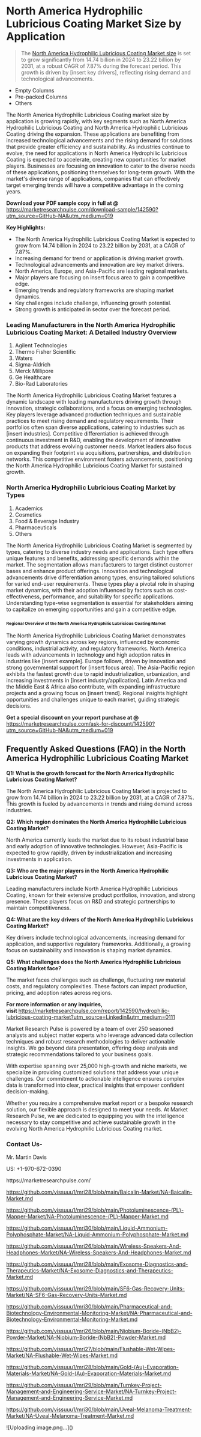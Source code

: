<h1>North America Hydrophilic Lubricious Coating Market&nbsp;Size by Application</h1><blockquote><p>The <a href="https://marketresearchpulse.com/download-sample/142590?utm_source=GitHub-NA&amp;utm_medium=019">North America Hydrophilic Lubricious Coating Market size</a> is set to grow significantly from 14.74 billion in 2024 to 23.22 billion by 2031, at a robust CAGR of 7.87% during the forecast period. This growth is driven by [insert key drivers], reflecting rising demand and technological advancements.</p></blockquote><ul><li>Empty Columns<li> Pre-packed Columns<li> Others</li></ul><p>The North America Hydrophilic Lubricious Coating market size by application is growing rapidly, with key segments such as North America Hydrophilic Lubricious Coating and North America Hydrophilic Lubricious Coating driving the expansion. These applications are benefiting from increased technological advancements and the rising demand for solutions that provide greater efficiency and sustainability. As industries continue to evolve, the need for applications in North America Hydrophilic Lubricious Coating is expected to accelerate, creating new opportunities for market players. Businesses are focusing on innovation to cater to the diverse needs of these applications, positioning themselves for long-term growth. With the market's diverse range of applications, companies that can effectively target emerging trends will have a competitive advantage in the coming years.</p><p><strong>Download your PDF sample copy in full at @ </strong><a href="https://marketresearchpulse.com/download-sample/142590?utm_source=GitHub-NA&amp;utm_medium=019">https://marketresearchpulse.com/download-sample/142590?utm_source=GitHub-NA&amp;utm_medium=019</a></p><p><strong>Key Highlights: </strong></p><ul><li>The North America Hydrophilic Lubricious Coating Market is expected to grow from 14.74 billion in 2024 to 23.22 billion by 2031, at a CAGR of 7.87%.</li><li>Increasing demand for trend or application is driving market growth.</li><li>Technological advancements and innovation are key market drivers.</li><li>North America, Europe, and Asia-Pacific are leading regional markets.</li><li>Major players are focusing on insert focus area to gain a competitive edge.</li><li>Emerging trends and regulatory frameworks are shaping market dynamics.</li><li>Key challenges include challenge, influencing growth potential.</li><li>Strong growth is anticipated in sector over the forecast period.</li></ul><h3>Leading Manufacturers in the North America Hydrophilic Lubricious Coating Market: A Detailed Industry Overview</h3><ol><li>Agilent Technologies</li><li>Thermo Fisher Scientific</li><li>Waters</li><li>Sigma-Aldrich</li><li>Merck Millipore</li><li>Ge Healthcare</li><li>Bio-Rad Laboratories</li></ol><div class="flex max-w-full flex-col flex-grow"><div class="min-h-8 text-message flex w-full flex-col items-end gap-2 whitespace-normal break-words [.text-message+&amp;]:mt-5" dir="auto" data-message-author-role="assistant" data-message-id="fd8432e4-4910-450d-b182-61b7bfb0a01f" data-message-model-slug="gpt-4o"><div class="flex w-full flex-col gap-1 empty:hidden first:pt-[3px]"><div class="markdown prose w-full break-words dark:prose-invert light"><p>The North America Hydrophilic Lubricious Coating Market features a dynamic landscape with leading manufacturers driving growth through innovation, strategic collaborations, and a focus on emerging technologies. Key players leverage advanced production techniques and sustainable practices to meet rising demand and regulatory requirements. Their portfolios often span diverse applications, catering to industries such as [insert industries]. Competitive differentiation is achieved through continuous investment in R&amp;D, enabling the development of innovative products that address evolving customer needs. Market leaders also focus on expanding their footprint via acquisitions, partnerships, and distribution networks. This competitive environment fosters advancements, positioning the North America Hydrophilic Lubricious Coating Market for sustained growth.</p></div></div></div></div><h3>North America Hydrophilic Lubricious Coating Market by Types</h3><ol><li>Academics<li> Cosmetics<li> Food & Beverage Industry<li> Pharmaceuticals<li> Others</li></ol><div class="flex max-w-full flex-col flex-grow"><div class="min-h-8 text-message flex w-full flex-col items-end gap-2 whitespace-normal break-words [.text-message+&amp;]:mt-5" dir="auto" data-message-author-role="assistant" data-message-id="084470be-0bb7-4664-bddf-5156b4f41249" data-message-model-slug="gpt-4o-mini"><div class="flex w-full flex-col gap-1 empty:hidden first:pt-[3px]"><div class="markdown prose w-full break-words dark:prose-invert light"><p>The North America Hydrophilic Lubricious Coating Market is segmented by types, catering to diverse industry needs and applications. Each type offers unique features and benefits, addressing specific demands within the market. The segmentation allows manufacturers to target distinct customer bases and enhance product offerings. Innovation and technological advancements drive differentiation among types, ensuring tailored solutions for varied end-user requirements. These types play a pivotal role in shaping market dynamics, with their adoption influenced by factors such as cost-effectiveness, performance, and suitability for specific applications. Understanding type-wise segmentation is essential for stakeholders aiming to capitalize on emerging opportunities and gain a competitive edge.</p></div></div></div></div><h3><span style="font-size: 11px;">Regional Overview of the North America Hydrophilic Lubricious Coating Market</span></h3><div class="flex max-w-full flex-col flex-grow"><div class="min-h-8 text-message flex w-full flex-col items-end gap-2 whitespace-normal break-words [.text-message+&amp;]:mt-5" dir="auto" data-message-author-role="assistant" data-message-id="e9038762-ce64-4e30-91c9-9bd413514231" data-message-model-slug="gpt-4o-mini"><div class="flex w-full flex-col gap-1 empty:hidden first:pt-[3px]"><div class="markdown prose w-full break-words dark:prose-invert light"><p>The North America Hydrophilic Lubricious Coating Market demonstrates varying growth dynamics across key regions, influenced by economic conditions, industrial activity, and regulatory frameworks. North America leads with advancements in technology and high adoption rates in industries like [insert example]. Europe follows, driven by innovation and strong governmental support for [insert focus area]. The Asia-Pacific region exhibits the fastest growth due to rapid industrialization, urbanization, and increasing investments in [insert industry/application]. Latin America and the Middle East &amp; Africa also contribute, with expanding infrastructure projects and a growing focus on [insert trend]. Regional insights highlight opportunities and challenges unique to each market, guiding strategic decisions.</p></div></div></div></div><p><strong>Get a special discount on your report purchase at @ </strong><a href="https://marketresearchpulse.com/ask-for-discount/142590?utm_source=GitHub-NA&amp;utm_medium=019">https://marketresearchpulse.com/ask-for-discount/142590?utm_source=GitHub-NA&amp;utm_medium=019</a></p><h2>Frequently Asked Questions (FAQ) in the North America Hydrophilic Lubricious Coating Market</h2><p><strong>Q1: What is the growth forecast for the North America Hydrophilic Lubricious Coating Market?</strong></p><p>The North America Hydrophilic Lubricious Coating Market is projected to grow from 14.74 billion in 2024 to 23.22 billion by 2031, at a CAGR of 7.87%. This growth is fueled by advancements in trends and rising demand across industries.</p><p><strong>Q2: Which region dominates the North America Hydrophilic Lubricious Coating Market?</strong></p><p>North America currently leads the market due to its robust industrial base and early adoption of innovative technologies. However, Asia-Pacific is expected to grow rapidly, driven by industrialization and increasing investments in application.</p><p><strong>Q3: Who are the major players in the North America Hydrophilic Lubricious Coating Market?</strong></p><p>Leading manufacturers include North America Hydrophilic Lubricious Coating, known for their extensive product portfolios, innovation, and strong presence. These players focus on R&amp;D and strategic partnerships to maintain competitiveness.</p><p><strong>Q4: What are the key drivers of the North America Hydrophilic Lubricious Coating Market?</strong></p><p>Key drivers include technological advancements, increasing demand for application, and supportive regulatory frameworks. Additionally, a growing focus on sustainability and innovation is shaping market dynamics.</p><p><strong>Q5: What challenges does the North America Hydrophilic Lubricious Coating Market face?</strong></p><p>The market faces challenges such as challenge, fluctuating raw material costs, and regulatory complexities. These factors can impact production, pricing, and adoption rates across regions.</p><p><strong>For more information or any inquiries, visit&nbsp;</strong><a href="https://marketresearchpulse.com/report/142590/hydrophilic-lubricious-coating-market?utm_source=Linkedin&utm_medium=0111">https://marketresearchpulse.com/report/142590/hydrophilic-lubricious-coating-market?utm_source=Linkedin&utm_medium=0111</a></p><p>Market Research Pulse is powered by a team of over 250 seasoned analysts and subject matter experts who leverage advanced data collection techniques and robust research methodologies to deliver actionable insights. We go beyond data presentation, offering deep analysis and strategic recommendations tailored to your business goals.</p><p>With expertise spanning over 25,000 high-growth and niche markets, we specialize in providing customized solutions that address your unique challenges. Our commitment to actionable intelligence ensures complex data is transformed into clear, practical insights that empower confident decision-making.</p><p>Whether you require a comprehensive market report or a bespoke research solution, our flexible approach is designed to meet your needs. At Market Research Pulse, we are dedicated to equipping you with the intelligence necessary to stay competitive and achieve sustainable growth in the evolving North America Hydrophilic Lubricious Coating market.</p><h3><strong>Contact Us-</strong></h3><p>Mr. Martin Davis</p><p>US: +1-970-672-0390</p><p>https://marketresearchpulse.com/</p><p><a href="https://github.com/vissuuu1/mri28/blob/main/Baicalin-Market/NA-Baicalin-Market.md">https://github.com/vissuuu1/mri28/blob/main/Baicalin-Market/NA-Baicalin-Market.md</a></p><p><a href="https://github.com/vissuuu1/mri29/blob/main/Photoluminescence-(PL)-Mapper-Market/NA-Photoluminescence-(PL)-Mapper-Market.md">https://github.com/vissuuu1/mri29/blob/main/Photoluminescence-(PL)-Mapper-Market/NA-Photoluminescence-(PL)-Mapper-Market.md</a></p><p><a href="https://github.com/vissuuu1/mri30/blob/main/Liquid-Ammonium-Polyphosphate-Market/NA-Liquid-Ammonium-Polyphosphate-Market.md">https://github.com/vissuuu1/mri30/blob/main/Liquid-Ammonium-Polyphosphate-Market/NA-Liquid-Ammonium-Polyphosphate-Market.md</a></p><p><a href="https://github.com/vissuuu1/mri26/blob/main/Wireless-Speakers-And-Headphones-Market/NA-Wireless-Speakers-And-Headphones-Market.md">https://github.com/vissuuu1/mri26/blob/main/Wireless-Speakers-And-Headphones-Market/NA-Wireless-Speakers-And-Headphones-Market.md</a></p><p><a href="https://github.com/vissuuu1/mri28/blob/main/Exosome-Diagnostics-and-Therapeutics-Market/NA-Exosome-Diagnostics-and-Therapeutics-Market.md">https://github.com/vissuuu1/mri28/blob/main/Exosome-Diagnostics-and-Therapeutics-Market/NA-Exosome-Diagnostics-and-Therapeutics-Market.md</a></p><p><a href="https://github.com/vissuuu1/mri29/blob/main/SF6-Gas-Recovery-Units-Market/NA-SF6-Gas-Recovery-Units-Market.md">https://github.com/vissuuu1/mri29/blob/main/SF6-Gas-Recovery-Units-Market/NA-SF6-Gas-Recovery-Units-Market.md</a></p><p><a href="https://github.com/vissuuu1/mri30/blob/main/Pharmaceutical-and-Biotechnology-Environmental-Monitoring-Market/NA-Pharmaceutical-and-Biotechnology-Environmental-Monitoring-Market.md">https://github.com/vissuuu1/mri30/blob/main/Pharmaceutical-and-Biotechnology-Environmental-Monitoring-Market/NA-Pharmaceutical-and-Biotechnology-Environmental-Monitoring-Market.md</a></p><p><a href="https://github.com/vissuuu1/mri26/blob/main/Niobium-Boride-(NbB2)-Powder-Market/NA-Niobium-Boride-(NbB2)-Powder-Market.md">https://github.com/vissuuu1/mri26/blob/main/Niobium-Boride-(NbB2)-Powder-Market/NA-Niobium-Boride-(NbB2)-Powder-Market.md</a></p><p><a href="https://github.com/vissuuu1/mri27/blob/main/Flushable-Wet-Wipes-Market/NA-Flushable-Wet-Wipes-Market.md">https://github.com/vissuuu1/mri27/blob/main/Flushable-Wet-Wipes-Market/NA-Flushable-Wet-Wipes-Market.md</a></p><p><a href="https://github.com/vissuuu1/mri28/blob/main/Gold-(Au)-Evaporation-Materials-Market/NA-Gold-(Au)-Evaporation-Materials-Market.md">https://github.com/vissuuu1/mri28/blob/main/Gold-(Au)-Evaporation-Materials-Market/NA-Gold-(Au)-Evaporation-Materials-Market.md</a></p><p><a href="https://github.com/vissuuu1/mri29/blob/main/Turnkey-Project-Management-and-Engineering-Service-Market/NA-Turnkey-Project-Management-and-Engineering-Service-Market.md">https://github.com/vissuuu1/mri29/blob/main/Turnkey-Project-Management-and-Engineering-Service-Market/NA-Turnkey-Project-Management-and-Engineering-Service-Market.md</a></p><p><a href="https://github.com/vissuuu1/mri30/blob/main/Uveal-Melanoma-Treatment-Market/NA-Uveal-Melanoma-Treatment-Market.md">https://github.com/vissuuu1/mri30/blob/main/Uveal-Melanoma-Treatment-Market/NA-Uveal-Melanoma-Treatment-Market.md</a></p>
![Uploading image.png…]()

